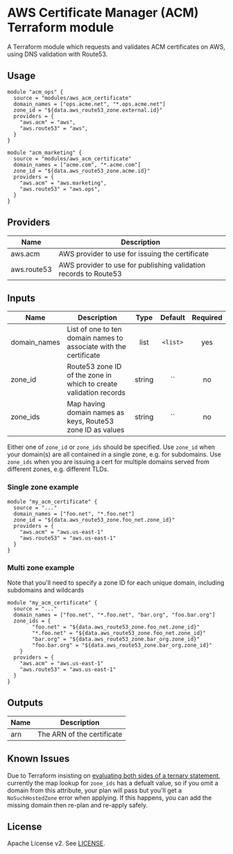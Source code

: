 # AWS Certificate Manager (ACM) Terraform module

A Terraform module which requests and validates ACM certificates on AWS, using DNS validation with Route53.

## Usage

```hcl
module "acm_ops" {
  source = "modules/aws_acm_certificate"
  domain_names = ["ops.acme.net", "*.ops.acme.net"]
  zone_id = "${data.aws_route53_zone.external.id}"
  providers = {
    "aws.acm" = "aws",
    "aws.route53" = "aws",
  }
}

module "acm_marketing" {
  source = "modules/aws_acm_certificate"
  domain_names = ["acme.com", "*.acme.com"]
  zone_id = "${data.aws_route53_zone.acme.id}"
  providers = {
    "aws.acm" = "aws.marketing",
    "aws.route53" = "aws.ops",
  }
}
```

## Providers

| Name | Description |
|------|-------------|
| aws.acm | AWS provider to use for issuing the certificate |
| aws.route53 | AWS provider to use for publishing validation records to Route53 |

## Inputs

| Name | Description | Type | Default | Required |
|------|-------------|:----:|:-----:|:-----:|
| domain_names | List of one to ten domain names to associate with the certificate | list | `<list>` | yes |
| zone_id | Route53 zone ID of the zone in which to create validation records | string | `` | no |
| zone_ids | Map having domain names as keys, Route53 zone ID as values | string | `` | no |

Either one of `zone_id` or `zone_ids` should be specified. Use `zone_id` when your domain(s) are all contained in a single zone, e.g. for subdomains. Use `zone_ids` when you are issuing a cert for multiple domains served from different zones, e.g. different TLDs.

### Single zone example

```hcl
module "my_acm_certificate" {
  source = "..."
  domain_names = ["foo.net", "*.foo.net"]
  zone_id = "${data.aws_route53_zone.foo_net.zone_id}"
  providers = {
    "aws.acm" = "aws.us-east-1"
    "aws.route53" = "aws.us-east-1"
  }
}
```

### Multi zone example

Note that you'll need to specify a zone ID for each unique domain, including subdomains and wildcards

```hcl
module "my_acm_certificate" {
  source = "..."
  domain_names = ["foo.net", "*.foo.net", "bar.org", "foo.bar.org"]
  zone_ids = {
		"foo.net" = "${data.aws_route53_zone.foo_net.zone_id}"
		"*.foo.net" = "${data.aws_route53_zone.foo_net.zone_id}"
		"bar.org" = "${data.aws_route53_zone.bar_org.zone_id}"
		"foo.bar.org" = "${data.aws_route53_zone.bar_org.zone_id}"
	}
  providers = {
    "aws.acm" = "aws.us-east-1"
    "aws.route53" = "aws.us-east-1"
  }
}
```

## Outputs

| Name | Description |
|------|-------------|
| arn | The ARN of the certificate |

## Known Issues

Due to Terraform insisting on [evaluating both sides of a ternary statement][tf_11574], currently the map lookup for `zone_ids` has a defualt value, so if you omit a domain from this attribute, your plan will pass but you'll get a `NoSuchHostedZone` error when applying. If this happens, you can add the missing domain then re-plan and re-apply safely.

## License

Apache License v2. See [LICENSE](LICENSE).

[tf_11574]: https://github.com/hashicorp/terraform/issues/11574 
